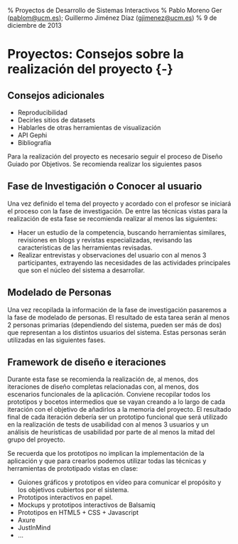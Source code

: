 % Proyectos de Desarrollo de Sistemas Interactivos
% Pablo Moreno Ger (pablom@ucm.es); Guillermo Jiménez Díaz (gjimenez@ucm.es)
% 9 de diciembre de 2013

# Proyectos: Consejos sobre la realización del proyecto {-}



## Consejos adicionales

- Reproducibilidad
- Decirles sitios de datasets
- Hablarles de otras herramientas de visualización
- API Gephi
- Bibliografía

Para la realización del proyecto es necesario seguir el proceso de Diseño Guiado por Objetivos. Se recomienda realizar los siguientes pasos

## Fase de Investigación o Conocer al usuario

Una vez definido el tema del proyecto y acordado con el profesor se iniciará el proceso con la fase de investigación. De entre las técnicas vistas para la realización de esta fase se recomienda realizar al menos las siguientes:

* Hacer un estudio de la competencia, buscando herramientas similares, revisiones en blogs y revistas especializadas, revisando las características  de las herramientas revisadas.
* Realizar entrevistas y observaciones del usuario con al menos 3 participantes, extrayendo las necesidades de las actividades principales que son el núcleo del sistema a desarrollar.

## Modelado de Personas

Una vez recopilada la información  de la fase de investigación pasaremos a la fase de modelado de personas. El resultado de esta tarea serán al menos 2 personas primarias (dependiendo del sistema, pueden ser más de dos) que representan a los distintos usuarios del sistema. Estas personas serán utilizadas en las siguientes fases.

## Framework de diseño e iteraciones

Durante esta fase se recomienda la realización de, al menos, dos iteraciones de diseño completas relacionadas con, al menos, dos escenarios funcionales de la aplicación. Conviene recopilar todos los prototipos y bocetos intermedios que se vayan creando a lo largo de cada iteración con el objetivo de añadirlos a la memoria del proyecto. El resultado final de cada iteración debería ser un prototipo funcional que será utilizado en la realización de tests de usabilidad con al menos 3 usuarios y un análisis de heurísticas de usabilidad por parte de al menos la mitad del grupo del proyecto.

Se recuerda que los prototipos no implican la implementación de la aplicación y que para crearlos podemos utilizar todas las técnicas y herramientas de prototipado vistas en clase:

* Guiones gráficos y prototipos en vídeo para comunicar el propósito y los objetivos cubiertos por el sistema.
* Prototipos interactivos en papel.
* Mockups y prototipos interactivos de Balsamiq
* Prototipos en HTML5 + CSS + Javascript
* Axure
* JustInMind
* ...

